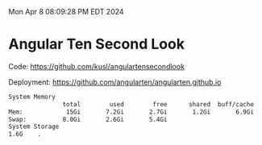 Mon Apr  8 08:09:28 PM EDT 2024

# Angular Ten Second Look

Code: https://github.com/kusl/angulartensecondlook

Deployment: https://github.com/angularten/angularten.github.io

```bash
System Memory
               total        used        free      shared  buff/cache   available
Mem:            15Gi       7.2Gi       2.7Gi       1.2Gi       6.9Gi       8.1Gi
Swap:          8.0Gi       2.6Gi       5.4Gi
System Storage
1.6G	.
